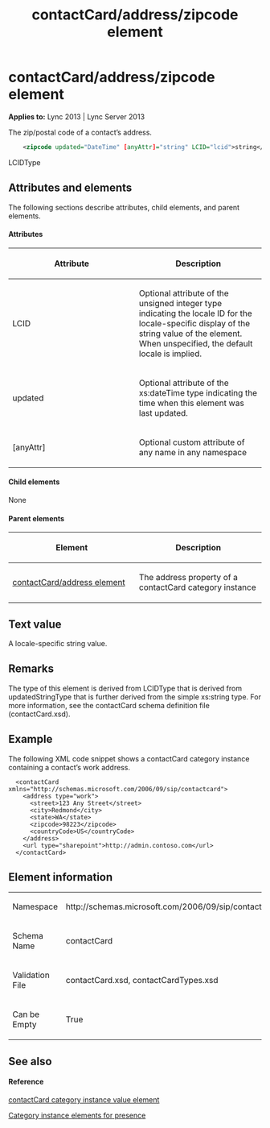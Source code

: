 ﻿---
title: contactCard/address/zipcode element
TOCTitle: contactCard/address/zipcode element
ms:assetid: 285e3331-9fa4-4179-8fdb-644da504ded2
ms:mtpsurl: https://msdn.microsoft.com/en-us/library/Dn454725(v=office.15)
ms:contentKeyID: 57093424
ms.date: 07/24/2014
mtps_version: v=office.15
dev_langs:
- xml
---

# contactCard/address/zipcode element


**Applies to:** Lync 2013 | Lync Server 2013

The zip/postal code of a contact’s address.

```xml
    <zipcode updated="DateTime" [anyAttr]="string" LCID="lcid">string</zipcode>
```

LCIDType

## Attributes and elements

The following sections describe attributes, child elements, and parent elements.

#### Attributes

<table>
<colgroup>
<col style="width: 50%" />
<col style="width: 50%" />
</colgroup>
<thead>
<tr class="header">
<th><p>Attribute</p></th>
<th><p>Description</p></th>
</tr>
</thead>
<tbody>
<tr class="odd">
<td><p>LCID</p></td>
<td><p>Optional attribute of the unsigned integer type indicating the locale ID for the locale-specific display of the string value of the element. When unspecified, the default locale is implied.</p></td>
</tr>
<tr class="even">
<td><p>updated</p></td>
<td><p>Optional attribute of the xs:dateTime type indicating the time when this element was last updated.</p></td>
</tr>
<tr class="odd">
<td><p>[anyAttr]</p></td>
<td><p>Optional custom attribute of any name in any namespace</p></td>
</tr>
</tbody>
</table>


#### Child elements

None

#### Parent elements

<table>
<colgroup>
<col style="width: 50%" />
<col style="width: 50%" />
</colgroup>
<thead>
<tr class="header">
<th><p>Element</p></th>
<th><p>Description</p></th>
</tr>
</thead>
<tbody>
<tr class="odd">
<td><p><a href="contactcard-address-element.md">contactCard/address element</a></p></td>
<td><p>The address property of a contactCard category instance</p></td>
</tr>
</tbody>
</table>


## Text value

A locale-specific string value.

## Remarks

The type of this element is derived from LCIDType that is derived from updatedStringType that is further derived from the simple xs:string type. For more information, see the contactCard schema definition file (contactCard.xsd).

## Example

The following XML code snippet shows a contactCard category instance containing a contact’s work address.

``` 
  <contactCard xmlns="http://schemas.microsoft.com/2006/09/sip/contactcard">
    <address type="work">
      <street>123 Any Street</street>
      <city>Redmond</city>
      <state>WA</state>
      <zipcode>98223</zipcode>
      <countryCode>US</countryCode>
    </address>
    <url type="sharepoint">http://admin.contoso.com</url>
  </contactCard>
```

## Element information

<table>
<colgroup>
<col style="width: 50%" />
<col style="width: 50%" />
</colgroup>
<tbody>
<tr class="odd">
<td><p>Namespace</p></td>
<td><p>http://schemas.microsoft.com/2006/09/sip/contactcard</p></td>
</tr>
<tr class="even">
<td><p>Schema Name</p></td>
<td><p>contactCard</p></td>
</tr>
<tr class="odd">
<td><p>Validation File</p></td>
<td><p>contactCard.xsd, contactCardTypes.xsd</p></td>
</tr>
<tr class="even">
<td><p>Can be Empty</p></td>
<td><p>True</p></td>
</tr>
</tbody>
</table>


## See also

#### Reference

[contactCard category instance value element](contactcard-category-instance-value-element.md)

[Category instance elements for presence](category-instance-elements-for-presence.md)

